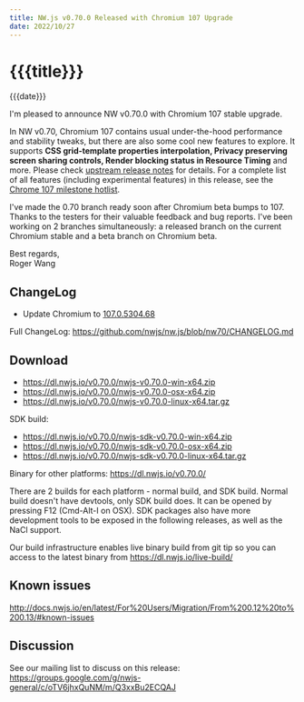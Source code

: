 ```yaml
---
title: NW.js v0.70.0 Released with Chromium 107 Upgrade
date: 2022/10/27
---
```

# {{{title}}}
{{{date}}}

I'm pleased to announce NW v0.70.0 with Chromium 107 stable upgrade.

In NW v0.70, Chromium 107 contains usual under-the-hood performance and stability tweaks, but there are also some cool new features to explore. It supports **CSS grid-template properties interpolation, Privacy preserving screen sharing controls, Render blocking status in Resource Timing** and more. Please check [upstream release notes](https://developer.chrome.com/blog/chrome-107-beta/) for details. For a complete list of all features (including experimental features) in this release, see the [Chrome 107 milestone hotlist](https://www.chromestatus.com/features#milestone=107).

I've made the 0.70 branch ready soon after Chromium beta bumps to 107. Thanks to the testers for their valuable feedback and bug reports. I've been working on 2 branches simultaneously: a released branch on the current Chromium stable and a beta branch on Chromium beta.

Best regards,  
Roger Wang

## ChangeLog

- Update Chromium to [107.0.5304.68](https://chromereleases.googleblog.com/2022/10/stable-channel-update-for-desktop_25.html)

Full ChangeLog: https://github.com/nwjs/nw.js/blob/nw70/CHANGELOG.md

## Download 

* https://dl.nwjs.io/v0.70.0/nwjs-v0.70.0-win-x64.zip 
* https://dl.nwjs.io/v0.70.0/nwjs-v0.70.0-osx-x64.zip 
* https://dl.nwjs.io/v0.70.0/nwjs-v0.70.0-linux-x64.tar.gz 

SDK build: 
* https://dl.nwjs.io/v0.70.0/nwjs-sdk-v0.70.0-win-x64.zip 
* https://dl.nwjs.io/v0.70.0/nwjs-sdk-v0.70.0-osx-x64.zip 
* https://dl.nwjs.io/v0.70.0/nwjs-sdk-v0.70.0-linux-x64.tar.gz 

Binary for other platforms: https://dl.nwjs.io/v0.70.0/ 

There are 2 builds for each platform - normal build, and SDK build. Normal build doesn't have devtools, only SDK build does. lt can be opened by pressing F12 (Cmd-Alt-I on OSX). SDK packages also have more development tools to be exposed in the following releases, as well as the NaCl support.

Our build infrastructure enables live binary build from git tip so you can access to the latest binary from https://dl.nwjs.io/live-build/ 

## Known issues 

http://docs.nwjs.io/en/latest/For%20Users/Migration/From%200.12%20to%200.13/#known-issues

## Discussion

See our mailing list to discuss on this release: https://groups.google.com/g/nwjs-general/c/oTV6jhxQuNM/m/Q3xxBu2ECQAJ
